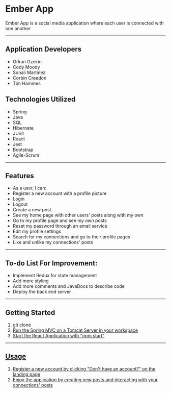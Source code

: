 # Ember App #

<p>Ember App is a social media application where each user is connected with one another<p>

<hr>

## Application Developers ##

<ul>
    <li>Orkun Ozekin</li>
    <li>Cody Moody</li>
    <li>Sonali Martinez</li>
    <li>Corbin Creedon</li>
    <li>Tim Hammes</li>
</ul>

## Technologies Utilized ##
<ul>
    <li>Spring</li>
    <li>Java</li>
    <li>SQL</li>
    <li>Hibernate</li>
    <li>JUnit</li>
    <li>React</li>
    <li>Jest</li>
    <li>Bootstrap</li>
    <li>Agile-Scrum</li>
</ul>

<hr>

## Features ##

<ul>
    <li>As a user, I can:</li>
    <li>Register a new account with a profile picture</li>
    <li>Login</li>
    <li>Logout</li>
    <li>Create a new post</li>
    <li>See my home page with other users' posts along with my own</li>
    <li>Go to my profile page and see my own posts</li>
    <li>Reset my password through an email service</li>
    <li>Edit my profile settings</li>
    <li>Search for my connections and go to their profile pages</li>
    <li>Like and unlike my connections' posts</li>
</ul>

<hr>

## To-do List For Improvement:

<ul>
    <li>Implement Redux for state management</li>
    <li>Add more styling</li>
    <li>Add more comments and JavaDocs to describe code</li>
    <li>Deploy the back end server</li>
</ul>

<hr>

## Getting Started ##

<ol>
    <li>git clone <a href="https://github.com/orkunozekin/Ember-App.git"></li>
    <li>Run the Spring MVC on a Tomcat Server in your workspace</li>
    <li>Start the React Application with "npm start"</li>
</ol>

<hr>

## Usage ##

<ol>
    <li>Register a new account by clicking "Don't have an account?" on the landing page</li>
    <li>Enjoy the application by creating new posts and interacting with your connections' posts</li>
</ol>

